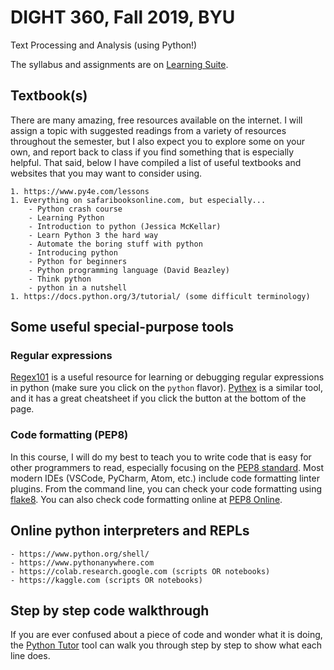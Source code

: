 # DIGHT 360, Fall 2019, BYU
Text Processing and Analysis (using Python!)

The syllabus and assignments are on
[Learning Suite](https://learningsuite.byu.edu).

## Textbook(s)

There are many amazing, free resources available on the internet. I will assign
a topic with suggested readings from a variety of resources throughout the
semester, but I also expect you to explore some on your own, and report back to
class if you find something that is especially helpful. That said, below I have
compiled a list of useful textbooks and websites that you may want to consider
using.

    1. https://www.py4e.com/lessons
    1. Everything on safaribooksonline.com, but especially...
        - Python crash course
        - Learning Python
        - Introduction to python (Jessica McKellar)
        - Learn Python 3 the hard way
        - Automate the boring stuff with python
        - Introducing python
        - Python for beginners
        - Python programming language (David Beazley)
        - Think python
        - python in a nutshell
    1. https://docs.python.org/3/tutorial/ (some difficult terminology)


## Some useful special-purpose tools

### Regular expressions

[Regex101](https://regex101.com/) is a useful resource for learning or
debugging regular expressions in python (make sure you click on the `python`
flavor). [Pythex](http://pythex.org) is a similar tool, and it has a great
cheatsheet if you click the button at the bottom of the page.

### Code formatting (PEP8)

In this course, I will do my best to teach you to write code that is easy for
other programmers to read, especially focusing on the [PEP8
standard](https://www.python.org/dev/peps/pep-0008/). Most modern IDEs (VSCode,
PyCharm, Atom, etc.) include code formatting linter plugins. From the command
line, you can check your code formatting using
[flake8](https://pypi.python.org/pypi/flake8).  You can also check code
formatting online at [PEP8 Online](http://pep8online.com/).

## Online python interpreters and REPLs

    - https://www.python.org/shell/
    - https://www.pythonanywhere.com
    - https://colab.research.google.com (scripts OR notebooks)
    - https://kaggle.com (scripts OR notebooks)

## Step by step code walkthrough

If you are ever confused about a piece of code and wonder what it is doing,
the [Python Tutor](http://pythontutor.com/visualize.html#mode=edit) tool can
walk you through step by step to show what each line does.
